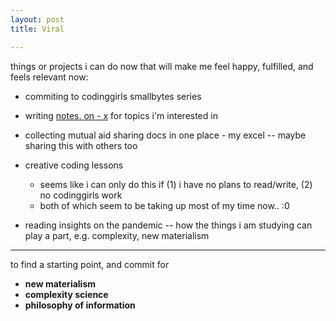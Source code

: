 ```yaml
---
layout: post
title: Viral

---
```


things or projects i can do now that will make me feel happy, fulfilled, and feels relevant now: 



- commiting to codinggirls smallbytes series 
- writing <u>notes. on - x</u> for topics i'm interested in 
- collecting mutual aid sharing docs in one place - my excel -- maybe sharing this with others too 
- creative coding lessons 
  - seems like i can only do this if (1) i have no plans to read/write, (2) no codinggirls work
  - both of which seem to be taking up most of my time now.. :0

- reading insights on the pandemic -- how the things i am studying can play a part, e.g. complexity, new materialism



---

to find a starting point, and commit for 

- **new materialism**
- **complexity science**
- **philosophy of information**

